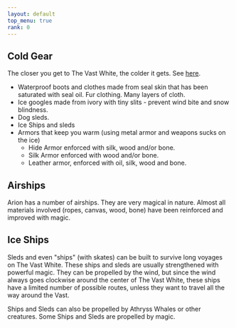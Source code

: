 ```yaml
---
layout: default
top_menu: true
rank: 0
---
```


## Cold Gear
The closer you get to The Vast White, the colder it gets.  See [here](https://www.youtube.com/watch?v=r4yiu3A-L60).

 - Waterproof boots and clothes made from seal skin that has been saturated with seal oil.  Fur clothing. Many layers of cloth.
 - Ice googles made from ivory with tiny slits - prevent wind bite and snow blindness.
 - Dog sleds.
 - Ice Ships and sleds 
 - Armors that keep you warm (using metal armor and weapons sucks on the ice)
    - Hide Armor enforced with silk, wood and/or bone.
    - Silk Armor enforced with wood and/or bone.
    - Leather armor, enforced with oil, silk, wood and bone.

## Airships
Arion has a number of airships.
They are very magical in nature. Almost all materials involved (ropes, canvas, wood, bone) have been reinforced and improved with magic.

## Ice Ships
Sleds and even "ships" (with skates) can be built to survive long voyages on The Vast White. 
These ships and sleds are usually strengthened with powerful magic.
They can be propelled by the wind, but since the wind always goes clockwise 
around the center of The Vast White, these ships have a limited number of possible routes,
unless they want to travel all the way around the Vast.

Ships and Sleds can also be propelled by Athryss Whales or other creatures. 
Some Ships and Sleds are propelled by magic. 

